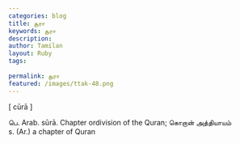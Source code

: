 ```yaml
---
categories: blog
title: சூரா
keywords: சூரா
description: 
author: Tamilan
layout: Ruby
tags: 
 
permalink: சூரா
featured: /images/ttak-48.png
---
```

  
[ cūrā ]  
  
பெ. Arab. sūrā. Chapter ordivision of the Quran; கொறான் அத்தியாயம்  
s. (Ar.) a chapter of Quran